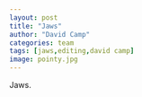 ```yaml
---
layout: post
title: "Jaws"
author: "David Camp"
categories: team
tags: [jaws,editing,david camp]
image: pointy.jpg
---
```


Jaws.

